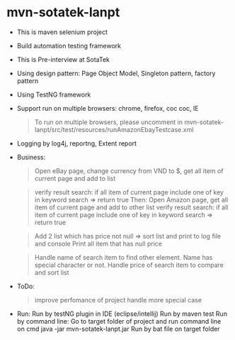 # mvn-sotatek-lanpt
- This is maven selenium project
- Build automation testing framework
- This is Pre-interview at SotaTek
- Using design pattern: Page Object Model, Singleton pattern, factory pattern
- Using TestNG framework
- Support run on multiple browsers: chrome, firefox, coc coc, IE 
  > To run on multiple browsers, please uncomment in mvn-sotatek-lanpt/src/test/resources/runAmazonEbayTestcase.xml
- Logging by log4j, reportng, Extent report
- Business:
  > Open eBay page, change currency from VND to $, get all item of current page and add to list
  
  > verify result search: if all item of current page include one of key in keyword search => return true 
  > Then: Open Amazon page, get all item of current page and add to other list
  > verify result search: if all item of current page include one of key in keyword search => return true 
  
  > Add 2 list which has price not null => sort list and print to log file and console
  > Print all item that has null price
  
  > Handle name of search item to find other element. Name has special character or not.
  > Handle price of search item to compare and sort list
  
- ToDo: 
  > improve perfomance of project
  > handle more special case 
  
- Run:
Run by testNG plugin in IDE (eclipse/intellij)
Run by maven test
Run by command line: 
  Go to target folder of project and run command line on cmd
  java -jar mvn-sotatek-lanpt.jar 
Run by bat file on target folder

  
